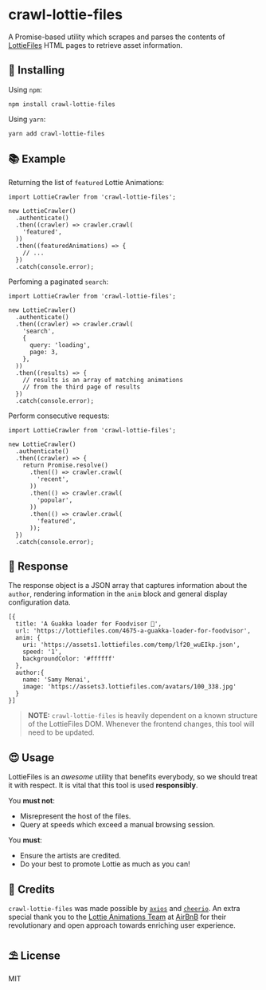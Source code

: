 # crawl-lottie-files
A Promise-based utility which scrapes and parses the contents of [LottieFiles](https://lottiefiles.com) HTML pages to retrieve asset information.

## 🚀 Installing
Using `npm`:
```
npm install crawl-lottie-files
```
Using `yarn`:

```
yarn add crawl-lottie-files
```

## 📚 Example

Returning the list of `featured` Lottie Animations:

```
import LottieCrawler from 'crawl-lottie-files';

new LottieCrawler()
  .authenticate()
  .then((crawler) => crawler.crawl(
    'featured',
  ))
  .then((featuredAnimations) => {
    // ...
  })
  .catch(console.error);

```
Perfoming a paginated `search`:

```
import LottieCrawler from 'crawl-lottie-files';

new LottieCrawler()
  .authenticate()
  .then((crawler) => crawler.crawl(
    'search',
    {
      query: 'loading',
      page: 3,
    },
  ))
  .then((results) => {
    // results is an array of matching animations
    // from the third page of results
  })
  .catch(console.error);

```
Perform consecutive requests:
```
import LottieCrawler from 'crawl-lottie-files';

new LottieCrawler()
  .authenticate()
  .then((crawler) => {
    return Promise.resolve()
      .then(() => crawler.crawl(
        'recent',
      ))
      .then(() => crawler.crawl(
        'popular',
      ))
      .then(() => crawler.crawl(
        'featured',
      ));
  })
  .catch(console.error);

```
## 🎉 Response
The response object is a JSON array that captures information about the `author`, rendering information in the `anim` block and general display configuration data.
```
[{
  title: 'A Guakka loader for Foodvisor 🥑',
  url: 'https://lottiefiles.com/4675-a-guakka-loader-for-foodvisor',
  anim: {
    uri: 'https://assets1.lottiefiles.com/temp/lf20_wuEIkp.json',
    speed: '1',
    backgroundColor: '#ffffff'
  },
  author:{
    name: 'Samy Menai',
    image: 'https://assets3.lottiefiles.com/avatars/100_338.jpg'
  }
}]
```
> **NOTE:** `crawl-lottie-files` is heavily dependent on a known structure of the LottieFiles DOM. Whenever the frontend changes, this tool will need to be updated.

## 😍 Usage
LottieFiles is an _awesome_ utility that benefits everybody, so we should treat it with respect. It is vital that this tool is used **responsibly**.

You **must not**:
  - Misrepresent the host of the files.
  - Query at speeds which exceed a manual browsing session.

You **must**:
  - Ensure the artists are credited.
  - Do your best to promote Lottie as much as you can!

## 🎁 Credits
`crawl-lottie-files` was made possible by [`axios`](https://github.com/axios/axios) and [`cheerio`](https://github.com/cheeriojs/cheerio). An extra special thank you to the [Lottie Animations Team](https://airbnb.io/lottie/) at [AirBnB](https://www.airbnb.co.uk) for their revolutionary and open approach towards enriching user experience.

## ⛱ License
MIT
